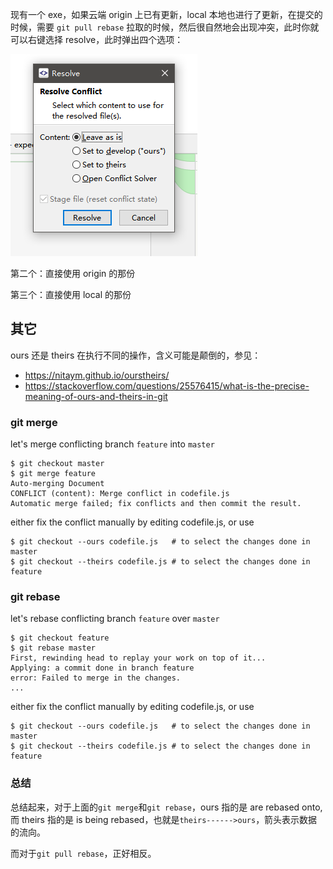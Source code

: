 现有一个 exe，如果云端 origin 上已有更新，local 本地也进行了更新，在提交的时候，需要 `git pull rebase` 拉取的时候，然后很自然地会出现冲突，此时你就可以右键选择 resolve，此时弹出四个选项：

![](https://github.com/EthsonLiu/personal-notes/blob/master/_image/028.png)

第二个：直接使用 origin 的那份

第三个：直接使用 local 的那份

## 其它

ours 还是 theirs 在执行不同的操作，含义可能是颠倒的，参见：

- https://nitaym.github.io/ourstheirs/
- https://stackoverflow.com/questions/25576415/what-is-the-precise-meaning-of-ours-and-theirs-in-git

### git merge

let's merge conflicting branch `feature` into `master`

```shell
$ git checkout master
$ git merge feature
Auto-merging Document
CONFLICT (content): Merge conflict in codefile.js
Automatic merge failed; fix conflicts and then commit the result.
```
either fix the conflict manually by editing codefile.js, or use

```shell
$ git checkout --ours codefile.js   # to select the changes done in master
$ git checkout --theirs codefile.js # to select the changes done in feature
```

### git rebase

let's rebase conflicting branch `feature` over `master`

```shell
$ git checkout feature
$ git rebase master
First, rewinding head to replay your work on top of it...
Applying: a commit done in branch feature
error: Failed to merge in the changes.
...
```

either fix the conflict manually by editing codefile.js, or use

```shell
$ git checkout --ours codefile.js   # to select the changes done in master
$ git checkout --theirs codefile.js # to select the changes done in feature
```

### 总结

总结起来，对于上面的`git merge`和`git rebase`，ours 指的是 are rebased onto, 而 theirs 指的是 is being rebased，也就是`theirs------>ours`，箭头表示数据的流向。

而对于`git pull rebase`，正好相反。
